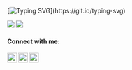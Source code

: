 [![Typing SVG](https://readme-typing-svg.demolab.com?font=Fira+Code&weight=500&size=23&pause=2000&color=06F798FF&background=FFFFFF00&width=700&lines=Hi+there+%F0%9F%91%8B%2C+I'm+Artem+and+I'm+an+iOS+developer!)](https://git.io/typing-svg)

![](https://komarev.com/ghpvc/?username=ThugiOS&color=blueviolet) ![](https://www.codewars.com/users/Artem_Nik/badges/small)

#### Connect with me:

[<img align="left" alt="Artem-Nikitin | LinkedIn" width="22px" src="https://cdn.simpleicons.org/linkedin/#0A66C2" />][linkedin]

[<img align="left" alt="Artem-Nikitin | Telegram" width="22px" src="https://cdn.simpleicons.org/telegram/#26A5E4" />][telegram]

[<img align="left" alt="Artem-Nikitin | Post" width="22px" src="https://cdn.simpleicons.org/gmail/#EA4335" />][post]

[linkedin]: https://www.linkedin.com/in/artem-swift/
[telegram]: http://t.me/nikitin_ios
[post]: artem.ios.nikitin@gmail.com
